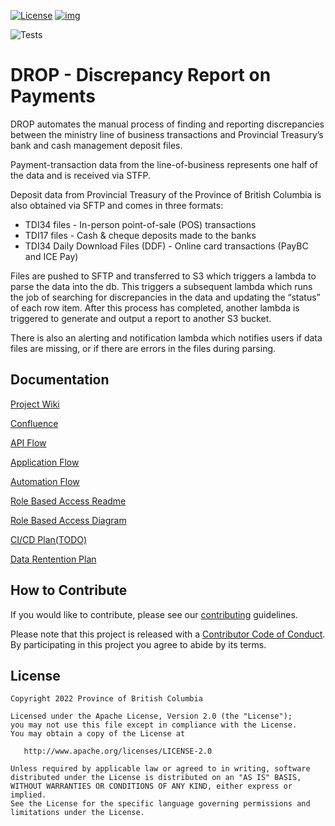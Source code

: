
[![License](https://img.shields.io/badge/License-Apache%202.0-blue.svg)](LICENSE) [![img](https://img.shields.io/badge/Lifecycle-Stable-97ca00)](https://github.com/bcgov/repomountie/blob/main/doc/lifecycle-badges.md)

![Tests](https://github.com/bcgov/common-hosted-form-service/workflows/Tests/badge.svg)

# DROP - Discrepancy Report on Payments

DROP automates the manual process of finding and reporting discrepancies between
the ministry line of business transactions and Provincial Treasury’s bank and
cash management deposit files.

Payment-transaction data from the line-of-business represents one half of the
data and is received via STFP.

Deposit data from Provincial Treasury of the Province of British Columbia is
also obtained via SFTP and comes in three formats:

- TDI34 files - In-person point-of-sale (POS) transactions
- TDI17 files - Cash & cheque deposits made to the banks
- TDI34 Daily Download Files (DDF) - Online card transactions (PayBC and ICE
  Pay)

Files are pushed to SFTP and transferred to S3 which triggers a lambda to parse
the data into the db. This triggers a subsequent lambda which runs the job of
searching for discrepancies in the data and updating the “status” of each row
item. After this process has completed, another lambda is triggered to generate
and output a report to another S3 bucket.

There is also an alerting and notification lambda which notifies users if data
files are missing, or if there are errors in the files during parsing.

## Documentation

[Project Wiki](https://github.com/bcgov/PaymentCommonComponent/wiki)

[Confluence](https://bcdevex.atlassian.net/wiki/spaces/CCP/pages/1256882192/DROP+Decision+Log)

[API Flow](/docs/api_flow.png)

[Application Flow](/docs/application_flow.png)

[Automation Flow](/docs/automation_flow.jpg)

[Role Based Access Readme](docs/role_based_access.md)

[Role Based Access Diagram](docs/role_based_access.png)

[CI/CD Plan(TODO)](/docs/plans_for_automated_deployments.md)

[Data Rentention Plan](/docs/data_retention.md)


## How to Contribute

If you would like to contribute, please see our [contributing](CONTRIBUTING.md) guidelines.

Please note that this project is released with a [Contributor Code of Conduct](CODE-OF-CONDUCT.md). By participating in this project you agree to abide by its terms.

## License

    Copyright 2022 Province of British Columbia

    Licensed under the Apache License, Version 2.0 (the "License");
    you may not use this file except in compliance with the License.
    You may obtain a copy of the License at

       http://www.apache.org/licenses/LICENSE-2.0

    Unless required by applicable law or agreed to in writing, software
    distributed under the License is distributed on an "AS IS" BASIS,
    WITHOUT WARRANTIES OR CONDITIONS OF ANY KIND, either express or implied.
    See the License for the specific language governing permissions and
    limitations under the License.